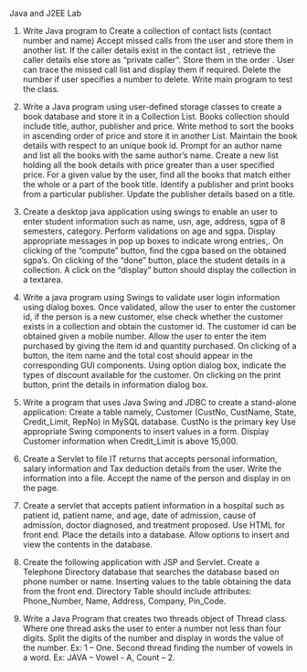 <bold>Java and J2EE Lab</bold>
1. Write Java program to 
Create a collection of contact lists (contact number and name)
Accept missed calls from the user and store them in another list. If the caller details exist in the contact list , retrieve the caller details else store as “private caller”. Store them in the order . 
User can trace the missed call list and display them if required.
Delete the number if user specifies a number to delete.
Write main program to test the class.

2. Write a Java program using user-defined storage classes to create a book database and store it in a Collection List. Books collection should include title, author, publisher and price. 
Write method to sort the books in ascending order of price and store it in another List. 
Maintain the book details with respect to an unique book id. 
Prompt for an author name and list all the books with the same author’s name. 
Create a new list holding all the book details with price greater than a user specified price. 
For a given  value by the user, find all the books that match either the whole or a part of the book title. 
Identify a publisher and print books from a particular publisher. Update the publisher details based on a title.

3. Create a desktop java application  using swings to enable an user to enter student information such as name, usn, age, address, sgpa of 8 semesters, category.
Perform validations on age and sgpa. Display appropriate messages in pop up boxes to indicate wrong entries,.
On clicking of the “compute” button, find the cgpa based on the obtained sgpa’s. 
On clicking of the “done” button, place the student details in a collection.
A click on the “display” button should display the collection in a textarea. 

4. Write a java program using Swings to validate user login information using dialog boxes. 
Once validated, allow the user to enter the customer id, if the person is a new customer, else check whether the customer exists in a collection and obtain the customer id.
The customer id can be obtained given a mobile number. Allow the user to enter the item purchased by giving the item id and quantity purchased.
On clicking of a button, the item name and the total cost should appear in the corresponding GUI components.
Using option dialog box, indicate the types of discount available for the customer. On clicking on the print button, print the details in information dialog box.

5. Write a program that uses Java Swing and JDBC to create a stand-alone application:
Create a table namely, 
Customer (CustNo, CustName, State, Credit_Limit, RepNo) in MySQL database.  CustNo is the primary key 
Use appropriate Swing components to insert values in a form.
Display Customer information when Credit_Limit is above 15,000.

6. Create a Servlet to file IT returns that accepts personal information, salary information and Tax deduction details from the user. Write the information into a file. Accept the name of the person and display in on the page.

7. Create a servlet that accepts patient information in a hospital such as patient id, patient name, and age, date of admission, cause of admission, doctor diagnosed, and treatment proposed. Use HTML for front end.
Place the details into a database. Allow options to insert and view the contents in the database.

8. Create the following application with JSP and Servlet.
Create a Telephone Directory database that searches the database based on phone number or name. Inserting values to the table obtaining the data from the front end.
Directory Table should include attributes: Phone_Number, Name, Address, Company, Pin_Code.

9. Write a Java Program that creates two threads object of Thread class. Where one thread asks the user to enter a number not less than four digits. Split the digits of the number and display in words the value of the number. Ex: 1 – One. Second thread finding the number of vowels in a word. Ex: JAVA – Vowel - A, Count – 2.





